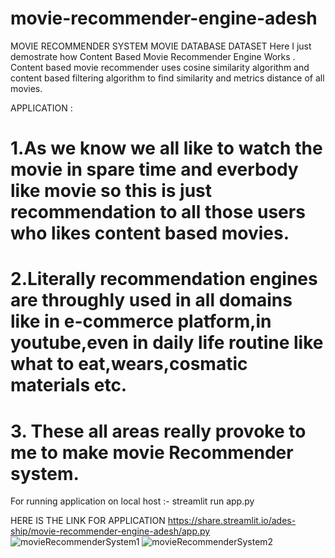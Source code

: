 # movie-recommender-engine-adesh
MOVIE RECOMMENDER SYSTEM MOVIE DATABASE DATASET
Here I just demostrate how Content Based Movie Recommender Engine Works .
Content based movie recommender uses cosine similarity algorithm and content based filtering algorithm to find similarity and metrics distance of all movies.

APPLICATION :
# 1.As we know we all like to watch the movie in spare time and everbody like movie so this is just recommendation to all those users who likes content based movies.
# 2.Literally recommendation engines are throughly used in all domains like in e-commerce platform,in youtube,even in daily life routine like what to eat,wears,cosmatic materials etc.
# 3. These all areas really provoke to me to make movie Recommender system.

For running application on local host :-  streamlit run app.py

HERE IS THE LINK FOR APPLICATION
https://share.streamlit.io/ades-ship/movie-recommender-engine-adesh/app.py
![movieRecommenderSystem1](https://user-images.githubusercontent.com/81346064/231226719-201b5cdf-5543-4071-a8a4-0a339bb182ab.png)
![movieRecommenderSystem2](https://user-images.githubusercontent.com/81346064/231226754-7c805027-cdd0-4c03-b9ed-9de4cb58f35f.png)
